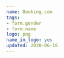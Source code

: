 ```yaml
---
name: Booking.com
tags:
- form.gender
- form.name
logo: png
name_in_logo: yes
updated: 2020-06-18
---
```

